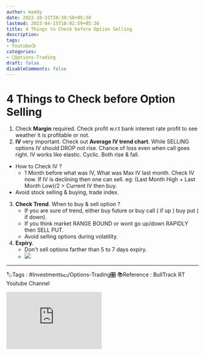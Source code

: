 ```yaml
---
author: maddy
date: 2022-10-31T20:30:50+05:30
lastmod: 2023-04-15T10:02:59+05:30
title: 4 Things to Check before Option Selling
description: 
tags:
- Youtube📺
categories: 
- 🤹Options-Trading
draft: false
disableComments: false
---
```

# 4 Things to Check before Option Selling
1. Check **Margin** required. Check profit w.r.t bank interest rate profit to see weather it is profitable or not.
2. **IV** very important. Check out **Average IV trend chart**. While SELLING options IV should DROP not rise. Chance of loss even when call goes right. IV works like elastic. Cyclic. Both rise & fall.
- How to Check IV ?
	- 1 Month before what was IV, What was Max IV last month. Check IV now. If IV is declining then one can sell. eg: (Last Month High + Last Month Low)/2 > Current IV then buy.
- Avoid stock selling & buying, trade index. 
3. **Check Trend**. When to buy & sell option ?
	- If you are sure of trend, either buy future or buy call ( if up ) buy put ( if down).
	- If you think market RANGE BOUND or wont go up/down RAPIDLY then SELL PUT.
	- Avoid selling options during volatility.
4. **Expiry**.
	- Don't sell options farther than 5 to 7 days expiry.
	- ![](https://i.imgur.com/Vhu1Aa5.png)

---
🏷️Tags : #Investments💷/Options-Trading🎛️ 
📚Reference : BullTrack RT Youtube Channel

<iframe width="250" height="150" src="https://www.youtube.com/embed/DVyi31k6qHc" title="YouTube video player" frameborder="0" allow="accelerometer; autoplay; clipboard-write; encrypted-media; gyroscope; picture-in-picture" allowfullscreen></iframe>

